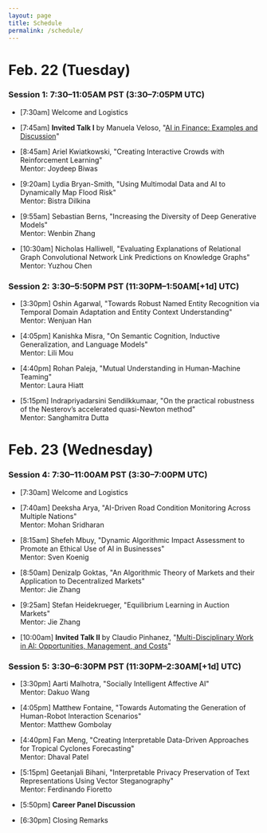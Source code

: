 ```yaml
---
layout: page
title: Schedule
permalink: /schedule/
---
```


# Feb. 22 (Tuesday)

### Session 1: 7:30–11:05AM PST (3:30–7:05PM UTC)

- [7:30am] Welcome and Logistics

- [7:45am] **Invited Talk I** by Manuela Veloso, "[AI in Finance: Examples and Discussion](../speakers/talk1)"

- [8:45am] Ariel Kwiatkowski, "Creating Interactive Crowds with Reinforcement Learning" \
Mentor: Joydeep Biwas

- [9:20am] Lydia Bryan-Smith, "Using Multimodal Data and AI to Dynamically Map Flood Risk" \
Mentor: Bistra Dilkina

- [9:55am] Sebastian Berns, "Increasing the Diversity of Deep Generative Models" \
Mentor: Wenbin Zhang

- [10:30am] Nicholas Halliwell, "Evaluating Explanations of Relational Graph Convolutional Network Link Predictions on Knowledge Graphs" \
Mentor: Yuzhou Chen

### Session 2: 3:30–5:50PM PST (11:30PM–1:50AM[+1d] UTC)

- [3:30pm] Oshin Agarwal, "Towards Robust Named Entity Recognition via Temporal Domain Adaptation and Entity Context Understanding" \
Mentor: Wenjuan Han

- [4:05pm] Kanishka Misra, "On Semantic Cognition, Inductive Generalization, and Language Models" \
Mentor: Lili Mou

- [4:40pm] Rohan Paleja, "Mutual Understanding in Human-Machine Teaming" \
Mentor: Laura Hiatt

- [5:15pm] Indrapriyadarsini Sendilkkumaar, "On the practical robustness of the Nesterov’s accelerated quasi-Newton method" \
Mentor: Sanghamitra Dutta


# Feb. 23 (Wednesday)

### Session 4: 7:30–11:00AM PST (3:30–7:00PM UTC)

- [7:30am] Welcome and Logistics

- [7:40am] Deeksha Arya, "AI-Driven Road Condition Monitoring Across Multiple Nations" \
Mentor: Mohan Sridharan

- [8:15am] Shefeh Mbuy, "Dynamic Algorithmic Impact Assessment to Promote an Ethical Use of AI in Businesses" \
Mentor: Sven Koenig

- [8:50am] Denizalp Goktas, "An Algorithmic Theory of Markets and their Application to Decentralized Markets" \
Mentor: Jie Zhang

- [9:25am] Stefan Heidekrueger, "Equilibrium Learning in Auction Markets" \
Mentor: Jie Zhang

- [10:00am] **Invited Talk II** by Claudio Pinhanez, "[Multi-Disciplinary Work in AI: Opportunities, Management, and Costs](../speakers/talk2)"

### Session 5: 3:30–6:30PM PST (11:30PM–2:30AM[+1d] UTC)

- [3:30pm] Aarti Malhotra, "Socially Intelligent Affective AI" \
Mentor: Dakuo Wang

- [4:05pm] Matthew Fontaine, "Towards Automating the Generation of Human-Robot Interaction Scenarios" \
Mentor: Matthew Gombolay

- [4:40pm] Fan Meng, "Creating Interpretable Data-Driven Approaches for Tropical Cyclones Forecasting" \
Mentor: Dhaval Patel

- [5:15pm] Geetanjali Bihani, "Interpretable Privacy Preservation of Text Representations Using Vector Steganography" \
Mentor: Ferdinando Fioretto

- [5:50pm] **Career Panel Discussion**

- [6:30pm] Closing Remarks
